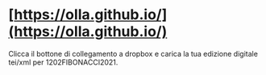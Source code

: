 # [https://olla.github.io/](https://olla.github.io/)
Clicca il bottone di collegamento a dropbox e carica la tua edizione digitale tei/xml per 1202FIBONACCI2021.
